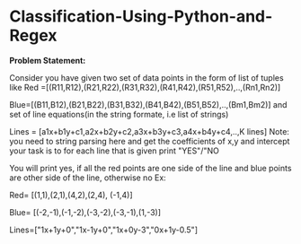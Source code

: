 # Classification-Using-Python-and-Regex
**Problem Statement:**

Consider you have given two set of data points in the form of list of tuples like 
Red =[(R11,R12),(R21,R22),(R31,R32),(R41,R42),(R51,R52),..,(Rn1,Rn2)] 

Blue=[(B11,B12),(B21,B22),(B31,B32),(B41,B42),(B51,B52),..,(Bm1,Bm2)] and set of line equations(in the string formate, i.e list of strings) 

Lines = [a1x+b1y+c1,a2x+b2y+c2,a3x+b3y+c3,a4x+b4y+c4,..,K lines] Note: you need to string parsing here and get the coefficients of x,y and intercept your task is to for each line that is given print "YES"/"NO

You will print yes, if all the red points are one side of the line and blue points are other side of the line, otherwise no Ex: 

Red= [(1,1),(2,1),(4,2),(2,4), (-1,4)] 

Blue= [(-2,-1),(-1,-2),(-3,-2),(-3,-1),(1,-3)] 

Lines=["1x+1y+0","1x-1y+0","1x+0y-3","0x+1y-0.5"]
